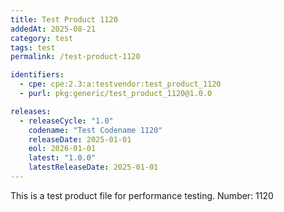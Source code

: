 ```yaml
---
title: Test Product 1120
addedAt: 2025-08-21
category: test
tags: test
permalink: /test-product-1120

identifiers:
  - cpe: cpe:2.3:a:testvendor:test_product_1120
  - purl: pkg:generic/test_product_1120@1.0.0

releases:
  - releaseCycle: "1.0"
    codename: "Test Codename 1120"
    releaseDate: 2025-01-01
    eol: 2026-01-01
    latest: "1.0.0"
    latestReleaseDate: 2025-01-01
---
```


This is a test product file for performance testing. Number: 1120
